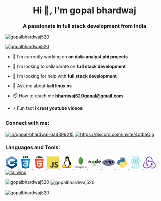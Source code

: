 <h1 align="center">Hi 👋, I'm gopal bhardwaj</h1>
<h3 align="center">A passionate in full stack development from India</h3>

<p align="left"> <img src="https://komarev.com/ghpvc/?username=gopalbhardwaj520&label=Profile%20views&color=0e75b6&style=flat" alt="gopalbhardwaj520" /> </p>

<p align="left"> <a href="https://github.com/ryo-ma/github-profile-trophy"><img src="https://github-profile-trophy.vercel.app/?username=gopalbhardwaj520/ryo-ma&theme=dracula" alt="gopalbhardwaj520" /></a> </p>

- 🔭 I’m currently working on **on data analyst  pbi projects**

- 👯 I’m looking to collaborate on **full stack development**

- 🤝 I’m looking for help with **full stack development**

- 💬 Ask me about **kali linux os**

- 📫 How to reach me **bhardwaj520gopal@gmail.com**

- ⚡ Fun fact **i creat youtube videos**

<h3 align="left">Connect with me:</h3>
<p align="left">
<a href="in/gopal-bhardwaj-6a4399215](https://www.linkedin.com/in/gopal-bhardwaj-6a4399215/" target="blank"><img align="center" src="https://raw.githubusercontent.com/rahuldkjain/github-profile-readme-generator/master/src/images/icons/Social/linked-in-alt.svg" alt="in/gopal-bhardwaj-6a4399215" height="30" width="40" /></a>
<a href="https://discord.gg/https://discord.com/invite/4dtbaQjq" target="blank"><img align="center" src="https://raw.githubusercontent.com/rahuldkjain/github-profile-readme-generator/master/src/images/icons/Social/discord.svg" alt="https://discord.com/invite/4dtbaQjq" height="30" width="40" /></a>
</p>

<h3 align="left">Languages and Tools:</h3>
<p align="left"> <a href="https://www.w3schools.com/cpp/" target="_blank" rel="noreferrer"> <img src="https://raw.githubusercontent.com/devicons/devicon/master/icons/cplusplus/cplusplus-original.svg" alt="cplusplus" width="40" height="40"/> </a> <a href="https://www.w3schools.com/css/" target="_blank" rel="noreferrer"> <img src="https://raw.githubusercontent.com/devicons/devicon/master/icons/css3/css3-original-wordmark.svg" alt="css3" width="40" height="40"/> </a> <a href="https://www.w3.org/html/" target="_blank" rel="noreferrer"> <img src="https://raw.githubusercontent.com/devicons/devicon/master/icons/html5/html5-original-wordmark.svg" alt="html5" width="40" height="40"/> </a> <a href="https://developer.mozilla.org/en-US/docs/Web/JavaScript" target="_blank" rel="noreferrer"> <img src="https://raw.githubusercontent.com/devicons/devicon/master/icons/javascript/javascript-original.svg" alt="javascript" width="40" height="40"/> </a> <a href="https://www.linux.org/" target="_blank" rel="noreferrer"> <img src="https://raw.githubusercontent.com/devicons/devicon/master/icons/linux/linux-original.svg" alt="linux" width="40" height="40"/> </a> <a href="https://www.mongodb.com/" target="_blank" rel="noreferrer"> <img src="https://raw.githubusercontent.com/devicons/devicon/master/icons/mongodb/mongodb-original-wordmark.svg" alt="mongodb" width="40" height="40"/> </a> <a href="https://nodejs.org" target="_blank" rel="noreferrer"> <img src="https://raw.githubusercontent.com/devicons/devicon/master/icons/nodejs/nodejs-original-wordmark.svg" alt="nodejs" width="40" height="40"/> </a> <a href="https://www.php.net" target="_blank" rel="noreferrer"> <img src="https://raw.githubusercontent.com/devicons/devicon/master/icons/php/php-original.svg" alt="php" width="40" height="40"/> </a> <a href="https://www.python.org" target="_blank" rel="noreferrer"> <img src="https://raw.githubusercontent.com/devicons/devicon/master/icons/python/python-original.svg" alt="python" width="40" height="40"/> </a> <a href="https://reactjs.org/" target="_blank" rel="noreferrer"> <img src="https://raw.githubusercontent.com/devicons/devicon/master/icons/react/react-original-wordmark.svg" alt="react" width="40" height="40"/> </a> <a href="https://redux.js.org" target="_blank" rel="noreferrer"> <img src="https://raw.githubusercontent.com/devicons/devicon/master/icons/redux/redux-original.svg" alt="redux" width="40" height="40"/> </a> <a href="https://tailwindcss.com/" target="_blank" rel="noreferrer"> <img src="https://www.vectorlogo.zone/logos/tailwindcss/tailwindcss-icon.svg" alt="tailwind" width="40" height="40"/> </a> </p>

<p><img align="left" src="https://github-readme-stats.vercel.app/api/top-langs?username=gopalbhardwaj520&show_icons=true&locale=en&layout=compact" alt="gopalbhardwaj520" /></p>

<p>&nbsp;<img align="center" src="https://github-readme-stats.vercel.app/api?username=gopalbhardwaj520&show_icons=true&locale=en" alt="gopalbhardwaj520" /></p>

<p><img align="center" src="https://github-readme-streak-stats.herokuapp.com/?user=gopalbhardwaj520&" alt="gopalbhardwaj520" /></p>
